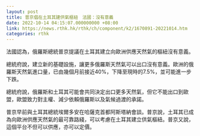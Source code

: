 ```yaml
---
layout: post
title: 普京倡在土耳其建供氣樞紐　法國：沒有意義
date: 2022-10-14 04:15:07.000000000 +08:00
link: https://news.rthk.hk/rthk/ch/component/k2/1670891-20221014.htm
categories: rthk
---
```


法國認為，俄羅斯總統普京提議在土耳其建立向歐洲供應天然氣的樞紐沒有意義。

總統府說，建立新的基礎設施，讓更多俄羅斯天然氣可以出口沒有意義。歐洲的俄羅斯天然氣進口量，已由幾個月前接近40%，下降至現時的7.5%，並可能進一步下跌。

總統府說，俄羅斯和土耳其可能會共同決定出口更多天然氣，但它不能出口到歐盟，歐盟致力對主權、減少依賴俄羅斯以及氣候過渡的承諾。

普京早前與土耳其總統埃爾多安在哈薩克首都阿斯塔納會談。普京說，土耳其已成為向歐洲供應天然氣的最可靠路綫，可以考慮在土耳其建立供氣樞紐。普京又說，這個平台不但可以供應，亦可以定價。
